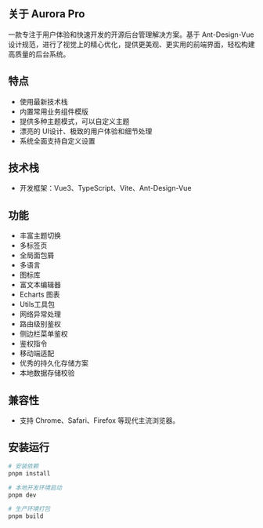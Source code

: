 ## 关于 Aurora Pro

一款专注于用户体验和快速开发的开源后台管理解决方案。基于 Ant-Design-Vue 设计规范，进行了视觉上的精心优化，提供更美观、更实用的前端界面，轻松构建高质量的后台系统。

## 特点

- 使用最新技术栈
- 内置常用业务组件模版
- 提供多种主题模式，可以自定义主题
- 漂亮的 UI设计、极致的用户体验和细节处理
- 系统全面支持自定义设置

## 技术栈

- 开发框架：Vue3、TypeScript、Vite、Ant-Design-Vue

## 功能

- 丰富主题切换
- 多标签页
- 全局面包屑
- 多语言
- 图标库
- 富文本编辑器
- Echarts 图表
- Utils工具包
- 网络异常处理
- 路由级别鉴权
- 侧边栏菜单鉴权
- 鉴权指令
- 移动端适配
- 优秀的持久化存储方案
- 本地数据存储校验

## 兼容性

- 支持 Chrome、Safari、Firefox 等现代主流浏览器。

## 安装运行

```bash
# 安装依赖
pnpm install

# 本地开发环境启动
pnpm dev

# 生产环境打包
pnpm build
```